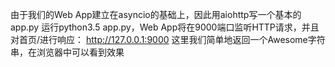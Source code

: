 由于我们的Web App建立在asyncio的基础上，因此用aiohttp写一个基本的app.py
运行python3.5 app.py，Web App将在9000端口监听HTTP请求，并且对首页/进行响应：  http://127.0.0.1:9000
这里我们简单地返回一个Awesome字符串，在浏览器中可以看到效果
